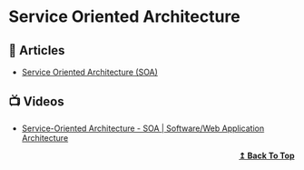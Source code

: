 
# Service Oriented Architecture

## 📕 Articles

- [Service Oriented Architecture (SOA)](https://herbertograca.com/2017/11/09/service-oriented-architecture-soa/)

## 📺 Videos

- [Service-Oriented Architecture - SOA | Software/Web Application Architecture](https://www.youtube.com/watch?v=jNiEMmoTDoE&t=0s) 

<div align="right">
  <b><a href="#contents">↥ Back To Top</a></b>
</div>
